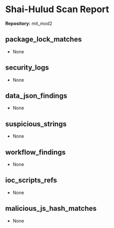 # Shai-Hulud Scan Report

**Repository:** mit_mod2

## package_lock_matches

- None

## security_logs

- None

## data_json_findings

- None

## suspicious_strings

- None

## workflow_findings

- None

## ioc_scripts_refs

- None

## malicious_js_hash_matches

- None

